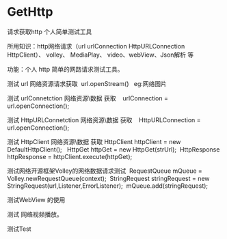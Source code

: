 # GetHttp
请求获取http 个人简单测试工具


所用知识：http网络请求（url urlConnection HttpURLConnection HttpClient）、 volley、 MediaPlay、 video、webView、Json解析 等

功能：个人 http 简单的网路请求测试工具。  

测试 url 网络资源请求获取  url.openStream()    eg:网络图片

测试 urlConnetction 网络资源\数据 获取    urlConnection = url.openConnection();

测试 HttpURLConnetction 网络资源\数据 获取    HttpURLConnection = url.openConnection();

测试 HttpClient 网络资源\数据 获取
  HttpClient httpClient = new DefaultHttpClient();  
  HttpGet httpGet = new HttpGet(strUrl); 
  HttpResponse httpResponse = httpClient.execute(httpGet);
  
测试网络开源框架Volley的网络数据请求测试
  RequestQueue mQueue = Volley.newRequestQueue(context);
  StringRequest stringRequest = new StringRequest(url,Listener,ErrorListener);
  mQueue.add(stringRequest);
  
测试WebView 的使用

测试 网络视频播放。

测试Test
